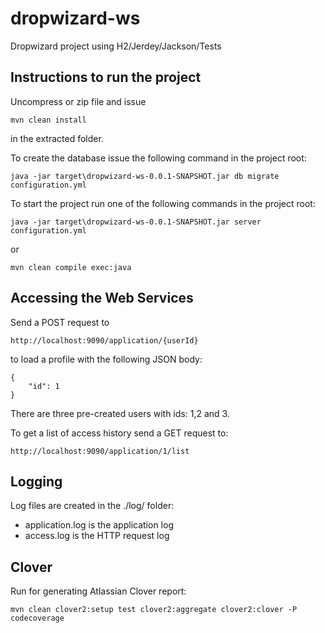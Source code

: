 # dropwizard-ws


Dropwizard project using H2/Jerdey/Jackson/Tests

Instructions to run the project
--

Uncompress or zip file and issue

    mvn clean install

in the extracted folder.

To create the database issue the following command in the project root:

    java -jar target\dropwizard-ws-0.0.1-SNAPSHOT.jar db migrate configuration.yml

To start the project run one of the following commands in the project root:
  
    java -jar target\dropwizard-ws-0.0.1-SNAPSHOT.jar server configuration.yml

or

    mvn clean compile exec:java

Accessing the Web Services
--

Send a POST request to

    http://localhost:9090/application/{userId}

to load a profile with the following JSON body:

    {
        "id": 1
    }

There are three pre-created users with ids: 1,2 and 3.

To get a list of access history send a GET request to:
  
    http://localhost:9090/application/1/list

Logging
--

Log files are created in the ./log/ folder:
  
 - application.log is the application log
 - access.log is the HTTP request log

Clover
--
  Run for generating Atlassian Clover report:
        
    mvn clean clover2:setup test clover2:aggregate clover2:clover -P codecoverage

